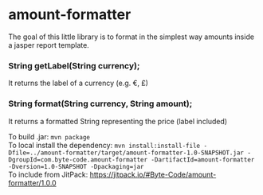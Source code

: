 # amount-formatter

The goal of this little library is to format in the simplest way amounts inside a jasper report template.

### String getLabel(String currency);
It returns the label of a currency (e.g. €, £)
### String format(String currency, String amount);
It returns a formatted String representing the price (label included)


To build .jar: `mvn package`  
To local install the dependency: `mvn install:install-file -Dfile=../amount-formatter/target/amount-formatter-1.0-SNAPSHOT.jar -DgroupId=com.byte-code.amount-formatter -DartifactId=amount-formatter -Dversion=1.0-SNAPSHOT -Dpackaging=jar`  
To include from JitPack: https://jitpack.io/#Byte-Code/amount-formatter/1.0.0
